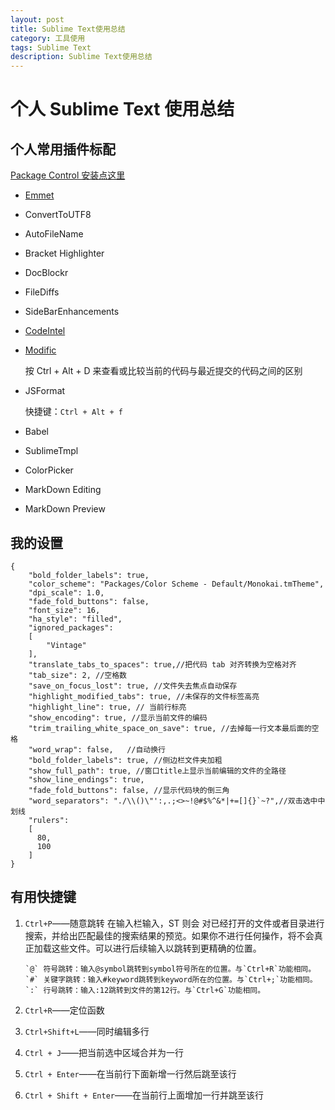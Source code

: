 ```yaml
---
layout: post
title: Sublime Text使用总结
category: 工具使用
tags: Sublime Text
description: Sublime Text使用总结
---
```


# 个人 Sublime Text 使用总结

## 个人常用插件标配

[Package Control 安装点这里](https://packagecontrol.io/installation)

- [Emmet](https://packagecontrol.io/packages/Emmet)
- ConvertToUTF8
- AutoFileName
- Bracket Highlighter
- Doc​Blockr
- FileDiffs
- SideBarEnhancements
- [CodeIntel](https://github.com/SublimeCodeIntel/SublimeCodeIntel)
- [Modific](https://github.com/gornostal/Modific)

  按 Ctrl + Alt + D 来查看或比较当前的代码与最近提交的代码之间的区别

- JSFormat

  快捷键：`Ctrl + Alt + f`

- Babel
- SublimeTmpl

- ColorPicker

- MarkDown Editing
- MarkDown Preview

## 我的设置

    {
        "bold_folder_labels": true,
        "color_scheme": "Packages/Color Scheme - Default/Monokai.tmTheme",
        "dpi_scale": 1.0,
        "fade_fold_buttons": false,
        "font_size": 16,
        "ha_style": "filled",
        "ignored_packages":
        [
            "Vintage"
        ],
        "translate_tabs_to_spaces": true,//把代码 tab 对齐转换为空格对齐
        "tab_size": 2, //空格数
        "save_on_focus_lost": true, //文件失去焦点自动保存
        "highlight_modified_tabs": true, //未保存的文件标签高亮
        "highlight_line": true, // 当前行标亮
        "show_encoding": true, //显示当前文件的编码
        "trim_trailing_white_space_on_save": true, //去掉每一行文本最后面的空格
        "word_wrap": false,   //自动换行
        "bold_folder_labels": true, //侧边栏文件夹加粗
        "show_full_path": true, //窗口title上显示当前编辑的文件的全路径
        "show_line_endings": true,
        "fade_fold_buttons": false, //显示代码块的倒三角
        "word_separators": "./\\()\"':,.;<>~!@#$%^&*|+=[]{}`~?",//双击选中中划线
        "rulers":
        [
          80,
          100
        ]
    }

## 有用快捷键

1.  `Ctrl+P`——随意跳转
    在输入栏输入，ST 则会 对已经打开的文件或者目录进行搜索，并给出匹配最佳的搜索结果的预览。如果你不进行任何操作，将不会真正加载这些文件。可以进行后续输入以跳转到更精确的位置。

        `@` 符号跳转：输入@symbol跳转到symbol符号所在的位置。与`Ctrl+R`功能相同。
        `#` 关键字跳转：输入#keyword跳转到keyword所在的位置。与`Ctrl+;`功能相同。
        `:` 行号跳转：输入:12跳转到文件的第12行。与`Ctrl+G`功能相同。

2.  `Ctrl+R`——定位函数
3.  `Ctrl+Shift+L`——同时编辑多行
4.  `Ctrl + J`——把当前选中区域合并为一行
5.  `Ctrl + Enter`——在当前行下面新增一行然后跳至该行
6.  `Ctrl + Shift + Enter`——在当前行上面增加一行并跳至该行

